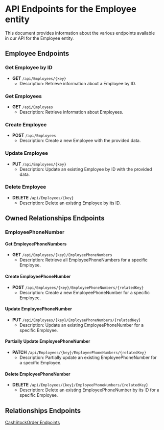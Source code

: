 # API Endpoints for the Employee entity

This document provides information about the various endpoints available in our API for the Employee entity.

## Employee Endpoints

### Get Employee by ID
- **GET** `/api/Employees/{key}`
  - Description: Retrieve information about a Employee by ID.
  
### Get Employees
- **GET** `/api/Employees`
  - Description: Retrieve information about Employees.

### Create Employee
- **POST** `/api/Employees`
  - Description: Create a new Employee with the provided data.

### Update Employee
- **PUT** `/api/Employees/{key}`
  - Description: Update an existing Employee by ID with the provided data.
 
### Delete Employee
- **DELETE** `/api/Employees/{key}`
  - Description: Delete an existing Employee by its ID.

## Owned Relationships Endpoints

### EmployeePhoneNumber

#### Get EmployeePhoneNumbers
- **GET** `/api/Employees/{key}/EmployeePhoneNumbers`
  - Description: Retrieve all EmployeePhoneNumbers for a specific Employee.
  
#### Create EmployeePhoneNumber
- **POST** `/api/Employees/{key}/EmployeePhoneNumbers/{relatedKey}`
  - Description: Create a new EmployeePhoneNumber for a specific Employee.
  
#### Update EmployeePhoneNumber
- **PUT** `/api/Employees/{key}/EmployeePhoneNumbers/{relatedKey}`
  - Description: Update an existing EmployeePhoneNumber for a specific Employee.
  
#### Partially Update EmployeePhoneNumber
- **PATCH** `/api/Employees/{key}/EmployeePhoneNumbers/{relatedKey}`
  - Description: Partially update an existing EmployeePhoneNumber for a specific Employee.

#### Delete EmployeePhoneNumber
- **DELETE** `/api/Employees/{key}/EmployeePhoneNumbers/{relatedKey}`
  - Description: Delete an existing EmployeePhoneNumber by its ID for a specific Employee.

## Relationships Endpoints

[CashStockOrder Endpoints](CashStockOrderEndpoints.md)
